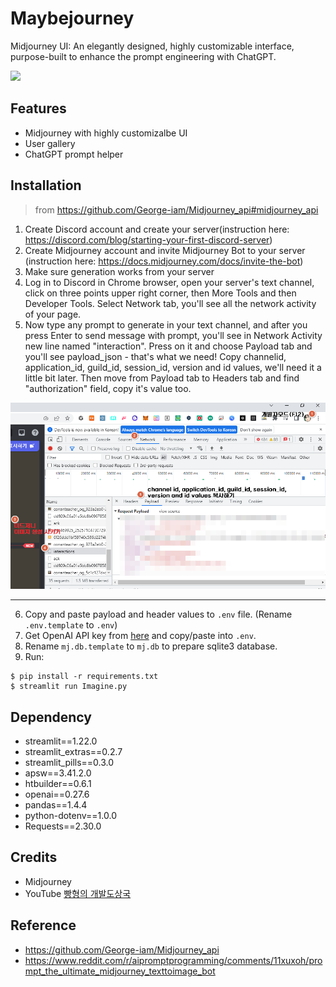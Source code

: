 # Maybejourney

Midjourney UI: An elegantly designed, highly customizable interface, purpose-built to enhance the prompt engineering with ChatGPT.

![](assets/preview.gif)

## Features

- Midjourney with highly customizalbe UI
- User gallery
- ChatGPT prompt helper

## Installation

> from https://github.com/George-iam/Midjourney_api#midjourney_api

1.  Create Discord account and create your server(instruction here: https://discord.com/blog/starting-your-first-discord-server)
2.  Create Midjourney account and invite Midjourney Bot to your server (instruction here: https://docs.midjourney.com/docs/invite-the-bot)
3.  Make sure generation works from your server
4. Log in to Discord in Chrome browser, open your server's text channel, click on three points upper right corner, then More Tools and then Developer Tools. Select Network tab, you'll see all the network activity of your page.
5. Now type any prompt to generate in your text channel, and after you press Enter to send message with prompt, you'll see in Network Activity new line named "interaction". Press on it and choose Payload tab and you'll see payload_json - that's what we need! Copy channelid, application_id, guild_id, session_id, version and id values, we'll need it a little bit later. Then move from Payload tab to Headers tab and find "authorization" field, copy it's value too.

![](assets/help01.png)

---
6. Copy and paste payload and header values to `.env` file. (Rename `.env.template` to `.env`)
7. Get OpenAI API key from [here](https://platform.openai.com/account/api-keys) and copy/paste into `.env`.
7. Rename `mj.db.template` to `mj.db` to prepare sqlite3 database.
8. Run:

```
$ pip install -r requirements.txt
$ streamlit run Imagine.py
```

## Dependency

- streamlit==1.22.0
- streamlit_extras==0.2.7
- streamlit_pills==0.3.0
- apsw==3.41.2.0
- htbuilder==0.6.1
- openai==0.27.6
- pandas==1.4.4
- python-dotenv==1.0.0
- Requests==2.30.0

## Credits

- Midjourney
- YouTube [빵형의 개발도상국](https://www.youtube.com/@bbanghyong)

## Reference

- https://github.com/George-iam/Midjourney_api
- https://www.reddit.com/r/aipromptprogramming/comments/11xuxoh/prompt_the_ultimate_midjourney_texttoimage_bot
